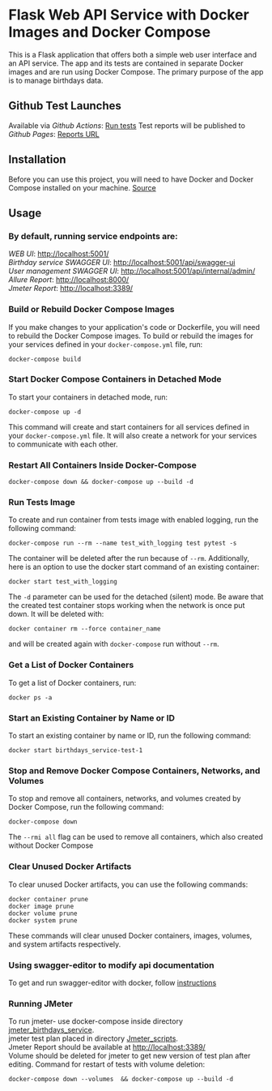 # Flask Web API Service with Docker Images and Docker Compose
This is a Flask application that offers both a simple web user interface and an API service. The app and its tests are contained in separate Docker images and are run using Docker Compose. The primary purpose of the app is to manage birthdays data.

## Github Test Launches
Available via *Github Actions*: [Run tests](https://github.com/d-mok-pvt/flask_birthdays_service/actions/workflows/run_tests.yml)
Test reports will be published to *Github Pages*: [Reports URL](https://d-mok-pvt.github.io/flask_birthdays_service/)

## Installation
Before you can use this project, you will need to have Docker and Docker Compose installed on your machine. [Source](https://docs.docker.com/compose/install/)

## Usage

### By default, running service endpoints are: 
*WEB UI*: [http://localhost:5001/](http://localhost:5001/) \
*Birthday service SWAGGER UI*: [http://localhost:5001/api/swagger-ui](http://localhost:5001/api/swagger-ui) \
*User management SWAGGER UI*: [http://localhost:5001/api/internal/admin/](http://localhost:5001/api/internal/admin/) \
*Allure Report*: [http://localhost:8000/](http://localhost:8000/) \
*Jmeter Report*: [http://localhost:3389/](http://localhost:3389/)

### Build or Rebuild Docker Compose Images
If you make changes to your application's code or Dockerfile, you will need to rebuild the Docker Compose images. To build or rebuild the images for your services defined in your `docker-compose.yml` file, run:
```
docker-compose build
```

### Start Docker Compose Containers in Detached Mode
To start your containers in detached mode, run:
```
docker-compose up -d
```
This command will create and start containers for all services defined in your `docker-compose.yml` file. It will also create a network for your services to communicate with each other.

### Restart All Containers Inside Docker-Compose
```
docker-compose down && docker-compose up --build -d
```

### Run Tests Image
To create and run container from tests image with enabled logging, run the following command:
```
docker-compose run --rm --name test_with_logging test pytest -s
```
The container will be deleted after the run because of `--rm`. Additionally, here is an option to use the docker start command of an existing container:
```
docker start test_with_logging
```
The `-d` parameter can be used for the detached (silent) mode. Be aware that the created test container stops working when the network is once put down. It will be deleted with:
```
docker container rm --force container_name
```
and will be created again with `docker-compose` run without `--rm`.

### Get a List of Docker Containers
To get a list of Docker containers, run:
```
docker ps -a
```

### Start an Existing Container by Name or ID
To start an existing container by name or ID, run the following command:
```
docker start birthdays_service-test-1
```

### Stop and Remove Docker Compose Containers, Networks, and Volumes
To stop and remove all containers, networks, and volumes created by Docker Compose, run the following command:
```
docker-compose down 
```
The `--rmi all` flag can be used to remove all containers, which also created without Docker Compose


### Clear Unused Docker Artifacts
To clear unused Docker artifacts, you can use the following commands:
```
docker container prune
docker image prune
docker volume prune
docker system prune
```

These commands will clear unused Docker containers, images, volumes, and system artifacts respectively.

### Using swagger-editor to modify api documentation
To get and run swagger-editor with docker, follow [instructions](https://github.com/swagger-api/swagger-editor#running-the-image-from-dockerhub)

### Running JMeter 
To run jmeter- use docker-compose inside directory [jmeter_birthdays_service](https://github.com/pics23/flask_birthdays_service/tree/main/jmeter_birthdays_service). \
jmeter test plan placed in directory [Jmeter_scripts](https://github.com/pics23/flask_birthdays_service/tree/main/jmeter_birthdays_service/jmeter_runner/jmeter_scripts). \
Jmeter Report should be available at [http://localhost:3389/](http://localhost:3389/) \
Volume should be deleted for jmeter to get new version of test plan after editing. Command for restart of tests with volume deletion:
```
docker-compose down --volumes  && docker-compose up --build -d
```
